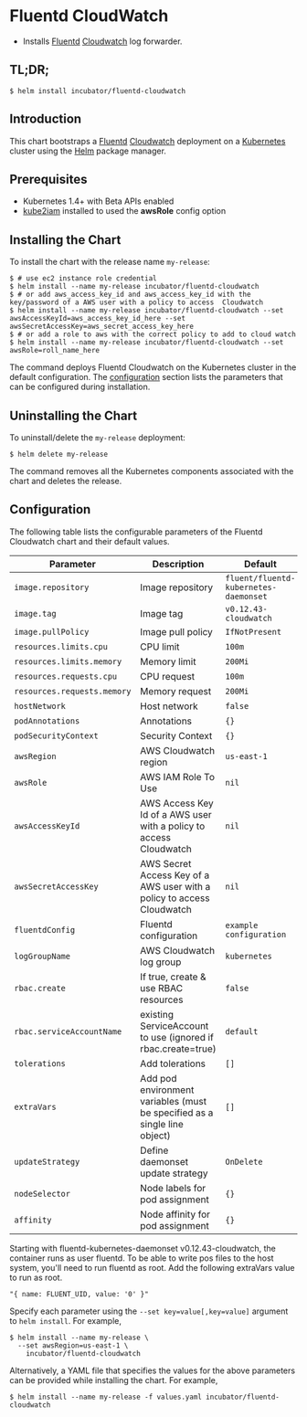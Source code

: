 # Fluentd CloudWatch

* Installs [Fluentd](https://www.fluentd.org/) [Cloudwatch](https://aws.amazon.com/cloudwatch/) log forwarder.

## TL;DR;

```console
$ helm install incubator/fluentd-cloudwatch
```

## Introduction

This chart bootstraps a [Fluentd](https://www.fluentd.org/) [Cloudwatch](https://aws.amazon.com/cloudwatch/) deployment on a [Kubernetes](http://kubernetes.io) cluster using the [Helm](https://helm.sh) package manager.

## Prerequisites

- Kubernetes 1.4+ with Beta APIs enabled
- [kube2iam](../../stable/kube2iam) installed to used the **awsRole** config option

## Installing the Chart

To install the chart with the release name `my-release`:

```console
$ # use ec2 instance role credential
$ helm install --name my-release incubator/fluentd-cloudwatch
$ # or add aws_access_key_id and aws_access_key_id with the key/password of a AWS user with a policy to access  Cloudwatch
$ helm install --name my-release incubator/fluentd-cloudwatch --set awsAccessKeyId=aws_access_key_id_here --set awsSecretAccessKey=aws_secret_access_key_here
$ # or add a role to aws with the correct policy to add to cloud watch
$ helm install --name my-release incubator/fluentd-cloudwatch --set awsRole=roll_name_here
```

The command deploys Fluentd Cloudwatch on the Kubernetes cluster in the default configuration. The [configuration](#configuration) section lists the parameters that can be configured during installation.

## Uninstalling the Chart

To uninstall/delete the `my-release` deployment:

```console
$ helm delete my-release
```

The command removes all the Kubernetes components associated with the chart and deletes the release.

## Configuration

The following table lists the configurable parameters of the Fluentd Cloudwatch chart and their default values.

| Parameter                          | Description                                                               | Default                               |
| ---------------------------- | ------------------------------------------------------------------------- | --------------------------------------|
| `image.repository`           | Image repository                                                          | `fluent/fluentd-kubernetes-daemonset` |
| `image.tag`                  | Image tag                                                                 | `v0.12.43-cloudwatch`                 |
| `image.pullPolicy`           | Image pull policy                                                         | `IfNotPresent`                        |
| `resources.limits.cpu`       | CPU limit                                                                 | `100m`                                |
| `resources.limits.memory`    | Memory limit                                                              | `200Mi`                               |
| `resources.requests.cpu`     | CPU request                                                               | `100m`                                |
| `resources.requests.memory`  | Memory request                                                            | `200Mi`                               |
| `hostNetwork`                | Host network                                                              | `false`                               |
| `podAnnotations`             | Annotations                                                               | `{}`                                  |
| `podSecurityContext`         | Security Context                                                          | `{}`                                  |
| `awsRegion`                  | AWS Cloudwatch region                                                     | `us-east-1`                           |
| `awsRole`                    | AWS IAM Role To Use                                                       | `nil`                                 |
| `awsAccessKeyId`             | AWS Access Key Id of a AWS user with a policy to access Cloudwatch        | `nil`                                 |
| `awsSecretAccessKey`         | AWS Secret Access Key of a AWS user with a policy to access Cloudwatch    | `nil`                                 |
| `fluentdConfig`              | Fluentd configuration                                                     | `example configuration`               |
| `logGroupName`               | AWS Cloudwatch log group                                                  | `kubernetes`                          |
| `rbac.create`                | If true, create & use RBAC resources                                      | `false`                               |
| `rbac.serviceAccountName`    | existing ServiceAccount to use (ignored if rbac.create=true)              | `default`                             |
| `tolerations`                | Add tolerations                                                           | `[]`                                  |
| `extraVars`                  | Add pod environment variables (must be specified as a single line object) | `[]`                                  |
| `updateStrategy`             | Define daemonset update strategy                                          | `OnDelete`                            |
| `nodeSelector`               | Node labels for pod assignment                                            | `{}`                                  |
| `affinity`                   | Node affinity for pod assignment                                          | `{}`                                  |

Starting with fluentd-kubernetes-daemonset v0.12.43-cloudwatch, the container runs as user fluentd. To be able to write pos files to the host system, you'll need to run fluentd as root. Add the following extraVars value to run as root.

```code
"{ name: FLUENT_UID, value: '0' }"
```

Specify each parameter using the `--set key=value[,key=value]` argument to `helm install`. For example,

```console
$ helm install --name my-release \
  --set awsRegion=us-east-1 \
    incubator/fluentd-cloudwatch
```

Alternatively, a YAML file that specifies the values for the above parameters can be provided while installing the chart. For example,

```console
$ helm install --name my-release -f values.yaml incubator/fluentd-cloudwatch
```
